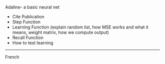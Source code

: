 Adaline- a basic neural net
- Cite Publication
- Step Function
- Learning Function (explain random list, how MSE works and what it means, weight matrix, how we compute output)
- Recall Function
- How to test learning






---

French
